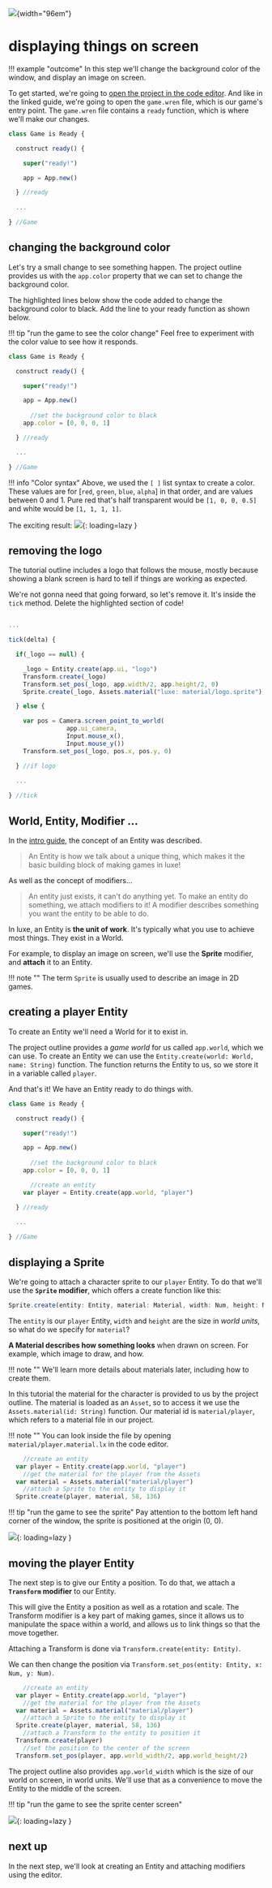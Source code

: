![](../images/luxe-dark.svg){width="96em"}

# displaying things on screen

!!! example "outcome"
    In this step we'll change the background color of the window, and display an image on screen.

To get started, we're going to [open the project in the code editor](../create-and-run-a-project#running-the-project-via-code).
And like in the linked guide, we're going to open the `game.wren` file, which is our game's entry point.
The `game.wren` file contains a `ready` function, which is where we'll make our changes.

```js
class Game is Ready {

  construct ready() {

    super("ready!")

    app = App.new()

  } //ready
  
  ...

} //Game
```

## changing the background color

Let's try a small change to see something happen. The project outline provides 
us with the `app.color` property that we can set to change the background color.

The highlighted lines below show the code added to change the background color to black.
Add the line to your ready function as shown below.

!!! tip "run the game to see the color change"
    Feel free to experiment with the color value to see how it responds.

```js hl_lines="10"
class Game is Ready {

  construct ready() {

    super("ready!")

    app = App.new()
    
      //set the background color to black
    app.color = [0, 0, 0, 1]

  } //ready

  ...

} //Game
```

!!! info "Color syntax"
    Above, we used the `[ ]` list syntax to create a color. These values are 
    for [`red`, `green`, `blue`, `alpha`] in that order, and are values between 0 and 1.
    Pure red that's half transparent would be `[1, 0, 0, 0.5]` and white would be `[1, 1, 1, 1]`.

The exciting result:
![](../images/tutorial/intro/display-a-sprite-0.png){: loading=lazy }

## removing the logo

The tutorial outline includes a logo that follows the mouse, 
mostly because showing a blank screen is hard to tell if things are working as expected.

We're not gonna need that going forward, so let's remove it. It's inside the `tick` method.
Delete the highlighted section of code!

```js hl_lines="5 6 7 8 9 10 11 12 13 14 15 16 17 18 19 20"

...

tick(delta) {

  if(_logo == null) {

    _logo = Entity.create(app.ui, "logo")
    Transform.create(_logo)
    Transform.set_pos(_logo, app.width/2, app.height/2, 0)
    Sprite.create(_logo, Assets.material("luxe: material/logo.sprite"), 128, 128)

  } else {

    var pos = Camera.screen_point_to_world(
                app.ui_camera, 
                Input.mouse_x(),
                Input.mouse_y())
    Transform.set_pos(_logo, pos.x, pos.y, 0)

  } //if logo

  ...
  
} //tick
```

## World, Entity, Modifier ...

In the [intro guide](../../guide), the concept of an Entity was described.

> An Entity is how we talk about a unique thing, 
> which makes it the basic building block of making games in luxe! 

As well as the concept of modifiers...

> An entity just exists, it can't do anything yet.
> To make an entity do something, we attach modifiers to it!
> A modifier describes something you want the entity to be able to do.

In luxe, an Entity is **the unit of work**. It's typically what you
use to achieve most things. They exist in a World.

For example, to display an image on screen, we'll use the **Sprite** modifier, and **attach** it to an Entity.

!!! note ""
    The term `Sprite` is usually used to describe an image in 2D games.

## creating a player Entity

To create an Entity we'll need a World for it to exist in.

The project outline provides a _game world_ for us called `app.world`, which we can use.
To create an Entity we can use the `Entity.create(world: World, name: String)` function.
The function returns the Entity to us, so we store it in a variable called `player`.

And that's it! We have an Entity ready to do things with.

```js hl_lines="13"
class Game is Ready {

  construct ready() {

    super("ready!")

    app = App.new()
    
      //set the background color to black
    app.color = [0, 0, 0, 1]

      //create an entity
    var player = Entity.create(app.world, "player")

  } //ready
  
  ...

} //Game
```

## displaying a Sprite

We're going to attach a character sprite to our `player` Entity. 
To do that we'll use the **`Sprite` modifier**, which offers a create function like this:

```js
Sprite.create(entity: Entity, material: Material, width: Num, height: Num)
```

The `entity` is our `player` Entity, `width` and `height` are the size in _world units_, so what do we specify for `material`?

**A Material describes how something looks** when drawn on screen. For example, which image to draw, and how.

!!! note ""
    We'll learn more details about materials later, including how to create them.

In this tutorial the material for the character is provided to us by the project outline. 
The material is loaded as an `Asset`, so to access it we use the `Assets.material(id: String)` function.
Our material id is `material/player`, which refers to a material file in our project. 

!!! note "" 
    You can look inside the file by opening `material/player.material.lx` in the code editor.

```js hl_lines="4 6"
    //create an entity
  var player = Entity.create(app.world, "player")
    //get the material for the player from the Assets
  var material = Assets.material("material/player")
    //attach a Sprite to the entity to display it
  Sprite.create(player, material, 58, 136)
```

!!! tip "run the game to see the sprite"
    Pay attention to the bottom left hand corner of the window, the sprite is positioned at the origin (0, 0).

![](../images/tutorial/intro/display-a-sprite-1.png){: loading=lazy }

## moving the player Entity

The next step is to give our Entity a position. To do that, we attach a **`Transform` modifier** to our Entity. 

This will give the Entity a position as well as a rotation and scale. The Transform modifier is a key part of making games, since it allows us to manipulate the space within a world, and allows us to link things so that the move together.

Attaching a Transform is done via `Transform.create(entity: Entity)`.

We can then change the position via `Transform.set_pos(entity: Entity, x: Num, y: Num)`. 

```js hl_lines="8 10"
    //create an entity
  var player = Entity.create(app.world, "player")
    //get the material for the player from the Assets
  var material = Assets.material("material/player")
    //attach a Sprite to the entity to display it
  Sprite.create(player, material, 58, 136)
    //attach a Transform to the entity to position it
  Transform.create(player)
    //set the position to the center of the screen
  Transform.set_pos(player, app.world_width/2, app.world_height/2)
```

The project outline also provides `app.world_width` which is the size of our world on screen, in world units.
We'll use that as a convenience to move the Entity to the middle of the screen.

!!! tip "run the game to see the sprite center screen"

![](../images/tutorial/intro/display-a-sprite-2.png){: loading=lazy }

## next up

In the next step, we'll look at creating an Entity and attaching modifiers using the editor.